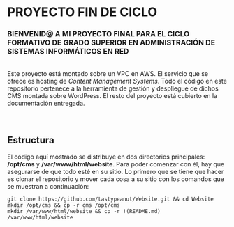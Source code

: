 # PROYECTO FIN DE CICLO
### BIENVENID@ A MI PROYECTO FINAL PARA EL CICLO FORMATIVO DE GRADO SUPERIOR EN ADMINISTRACIÓN DE SISTEMAS INFORMÁTICOS EN RED
</br>
Este proyecto está montado sobre un VPC en AWS. El servicio que se ofrece es hosting de <i>Content Management Systems</i>. Todo el código en este repositorio pertenece a la herramienta de gestión y despliegue de dichos CMS montada sobre WordPress. El resto del proyecto está cubierto en la documentación entregada.  
</br>  

</br>

</br>  

## Estructura
El código aquí mostrado se distribuye en dos directorios principales: **/opt/cms** y **/var/www/html/website**. Para poder comenzar con él, hay que asegurarse de que todo esté en su sitio. Lo primero que se tiene que hacer es clonar el repositorio y mover cada cosa a su sitio con los comandos que se muestran a continuación:
```
git clone https://github.com/tastypeanut/Website.git && cd Website
mkdir /opt/cms && cp -r cms /opt/cms
mkdir /var/www/html/website && cp -r !(README.md) /var/www/html/website
```
